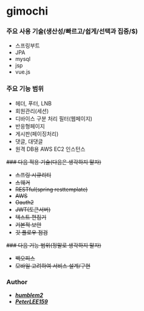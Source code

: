 # gimochi

### 주요 사용 기술(생산성/빠르고/쉽게/선택과 집중/$)
- 스프링부트
- JPA
- mysql
- jsp
- vue.js

### 주요 기능 범위
- 헤더, 푸터, LNB
- 회원관리(세션)
- 디바이스 구분 처리 필터(웹페이지)
- 반응형페이지
- 게시판(페이징처리)
- 댓글, 대댓글
- 원격 DB용 AWS EC2 인스턴스

~~### 다음 적용 기술(다음은 생각하지 말자)~~
- ~~스프링 시큐리티~~
- ~~스웨거~~
- ~~RESTful(spring resttemplate)~~
- ~~AWS~~
- ~~Oauth2~~
- ~~JWT(토큰서버)~~
- ~~텍스트 편집기~~
- ~~기본적 보안~~
- ~~깃 플로우 점검~~ 

~~### 다음 기능 범위(정말로 생각하지 말자)~~
- ~~백오피스~~
- ~~모바일 고려하여 서비스 설계/구현~~

### Author
- [*__humblem2__*](https://github.com/humblem2)
- [*__PeterLEE159__*](https://github.com/PeterLEE159)

